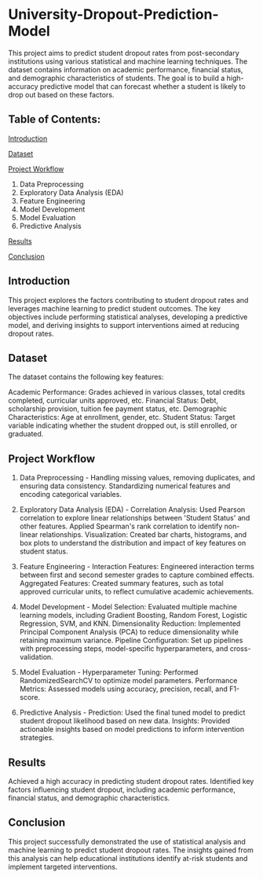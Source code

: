 # University-Dropout-Prediction-Model

This project aims to predict student dropout rates from post-secondary institutions using various statistical and machine learning techniques. The dataset contains information on academic performance, financial status, and demographic characteristics of students. The goal is to build a high-accuracy predictive model that can forecast whether a student is likely to drop out based on these factors.

## Table of Contents:

[Introduction]()

[Dataset]()

[Project Workflow]()

1. Data Preprocessing
2. Exploratory Data Analysis (EDA)
3. Feature Engineering
4. Model Development
5. Model Evaluation
6. Predictive Analysis

[Results]()

[Conclusion]()


## Introduction
This project explores the factors contributing to student dropout rates and leverages machine learning to predict student outcomes. The key objectives include performing statistical analyses, developing a predictive model, and deriving insights to support interventions aimed at reducing dropout rates.

## Dataset
The dataset contains the following key features:

Academic Performance: Grades achieved in various classes, total credits completed, curricular units approved, etc.
Financial Status: Debt, scholarship provision, tuition fee payment status, etc.
Demographic Characteristics: Age at enrollment, gender, etc.
Student Status: Target variable indicating whether the student dropped out, is still enrolled, or graduated.

## Project Workflow
1. Data Preprocessing - Handling missing values, removing duplicates, and ensuring data consistency. Standardizing numerical features and encoding categorical variables.

2. Exploratory Data Analysis (EDA) - Correlation Analysis: Used Pearson correlation to explore linear relationships between 'Student Status' and other features. Applied Spearman's rank correlation to identify non-linear relationships. Visualization: Created bar charts, histograms, and box plots to understand the distribution and impact of key features on student status.

3. Feature Engineering - Interaction Features: Engineered interaction terms between first and second semester grades to capture combined effects. Aggregated Features: Created summary features, such as total approved curricular units, to reflect cumulative academic achievements.

4. Model Development - Model Selection: Evaluated multiple machine learning models, including Gradient Boosting, Random Forest, Logistic Regression, SVM, and KNN. Dimensionality Reduction: Implemented Principal Component Analysis (PCA) to reduce dimensionality while retaining maximum variance. Pipeline Configuration: Set up pipelines with preprocessing steps, model-specific hyperparameters, and cross-validation.

5. Model Evaluation - Hyperparameter Tuning: Performed RandomizedSearchCV to optimize model parameters. Performance Metrics: Assessed models using accuracy, precision, recall, and F1-score.

6. Predictive Analysis - Prediction: Used the final tuned model to predict student dropout likelihood based on new data. Insights: Provided actionable insights based on model predictions to inform intervention strategies.

## Results
Achieved a high accuracy in predicting student dropout rates. Identified key factors influencing student dropout, including academic performance, financial status, and demographic characteristics.

## Conclusion
This project successfully demonstrated the use of statistical analysis and machine learning to predict student dropout rates. The insights gained from this analysis can help educational institutions identify at-risk students and implement targeted interventions.


